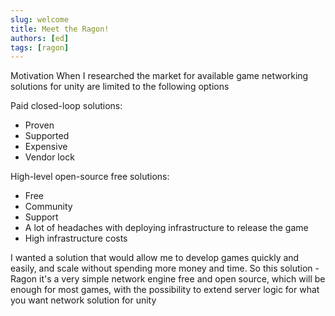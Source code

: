 ```yaml
---
slug: welcome
title: Meet the Ragon!
authors: [ed]
tags: [ragon]
---
```


Motivation
When I researched the market for available game networking solutions for unity are limited to the following options

Paid closed-loop solutions:
* Proven
* Supported
* Expensive
* Vendor lock

High-level open-source free solutions:
* Free
* Community
* Support
* A lot of headaches with deploying infrastructure to release the game
* High infrastructure costs

I wanted a solution that would allow me to develop games quickly and easily, and scale without spending more money and time.
So this solution - Ragon it's a very simple network engine free and open source, which will be enough for most games, with the possibility to extend server logic for what you want network solution for unity